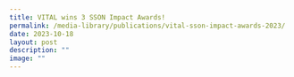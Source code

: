 ```yaml
---
title: VITAL wins 3 SSON Impact Awards!
permalink: /media-library/publications/vital-sson-impact-awards-2023/
date: 2023-10-18
layout: post
description: ""
image: ""
---
```

